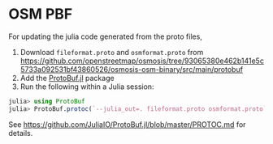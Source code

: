 # OSM PBF

For updating the julia code generated from the proto files,

1. Download `fileformat.proto` and `osmformat.proto` from https://github.com/openstreetmap/osmosis/tree/93065380e462b141e5c5733a092531bf43860526/osmosis-osm-binary/src/main/protobuf
2. Add the [ProtoBuf.jl](https://github.com/JuliaIO/ProtoBuf.jl/blob/6ab0dba3dfb1e48a5de38c37bbcc553ba79c22af/PROTOC.md) package
3. Run the following within a Julia session:
```julia
julia> using ProtoBuf
julia> ProtoBuf.protoc(`--julia_out=. fileformat.proto osmformat.proto`)
```

See https://github.com/JuliaIO/ProtoBuf.jl/blob/master/PROTOC.md for details.
